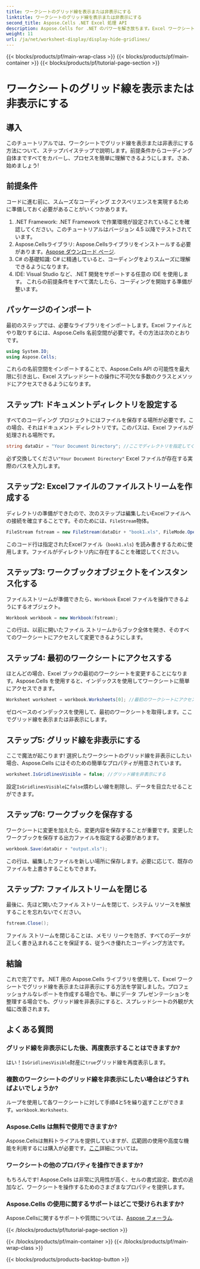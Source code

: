 ```yaml
---
title: ワークシートのグリッド線を表示または非表示にする
linktitle: ワークシートのグリッド線を表示または非表示にする
second_title: Aspose.Cells .NET Excel 処理 API
description: Aspose.Cells for .NET のパワーを解き放ちます。Excel ワークシートのグリッド線を非表示にして、データをより視覚的に魅力的にする方法を学びます。
weight: 11
url: /ja/net/worksheet-display/display-hide-gridlines/
---
```


{{< blocks/products/pf/main-wrap-class >}}
{{< blocks/products/pf/main-container >}}
{{< blocks/products/pf/tutorial-page-section >}}

# ワークシートのグリッド線を表示または非表示にする

## 導入
このチュートリアルでは、ワークシートでグリッド線を表示または非表示にする方法について、ステップバイステップで説明します。前提条件からコーディング自体まですべてをカバーし、プロセスを簡単に理解できるようにします。さあ、始めましょう!
## 前提条件
コードに進む前に、スムーズなコーディング エクスペリエンスを実現するために準備しておく必要があることがいくつかあります。
1. .NET Framework: .NET Framework で作業環境が設定されていることを確認してください。このチュートリアルはバージョン 4.5 以降でテストされています。
2.  Aspose.Cellsライブラリ: Aspose.Cellsライブラリをインストールする必要があります。[Aspose ダウンロード ページ](https://releases.aspose.com/cells/net/).
3. C# の基礎知識: C# に精通していると、コーディングをよりスムーズに理解できるようになります。
4. IDE: Visual Studio など、.NET 開発をサポートする任意の IDE を使用します。
これらの前提条件をすべて満たしたら、コーディングを開始する準備が整います。
## パッケージのインポート
最初のステップでは、必要なライブラリをインポートします。Excel ファイルとやり取りするには、Aspose.Cells 名前空間が必要です。その方法は次のとおりです。
```csharp
using System.IO;
using Aspose.Cells;
```
これらの名前空間をインポートすることで、Aspose.Cells API の可能性を最大限に引き出し、Excel スプレッドシートの操作に不可欠な多数のクラスとメソッドにアクセスできるようになります。
## ステップ1: ドキュメントディレクトリを設定する
すべてのコーディング プロジェクトにはファイルを保存する場所が必要です。この場合、それはドキュメント ディレクトリです。このパスは、Excel ファイルが処理される場所です。
```csharp
string dataDir = "Your Document Directory"; //ここでディレクトリを指定してください
```
必ず交換してください`"Your Document Directory"` Excel ファイルが存在する実際のパスを入力します。
## ステップ2: Excelファイルのファイルストリームを作成する
ディレクトリの準備ができたので、次のステップは編集したいExcelファイルへの接続を確立することです。そのためには、`FileStream`物体。
```csharp
FileStream fstream = new FileStream(dataDir + "book1.xls", FileMode.Open);
```
このコード行は指定されたExcelファイル（`book1.xls`) を読み書きするために使用します。ファイルがディレクトリ内に存在することを確認してください。
## ステップ3: ワークブックオブジェクトをインスタンス化する
ファイルストリームが準備できたら、`Workbook` Excel ファイルを操作できるようにするオブジェクト。
```csharp
Workbook workbook = new Workbook(fstream);
```
この行は、以前に開いたファイル ストリームからブック全体を開き、そのすべてのワークシートにアクセスして変更できるようにします。
## ステップ4: 最初のワークシートにアクセスする
ほとんどの場合、Excel ブックの最初のワークシートを変更することになります。Aspose.Cells を使用すると、インデックスを使用してワークシートに簡単にアクセスできます。
```csharp
Worksheet worksheet = workbook.Worksheets[0]; //最初のワークシートにアクセスする
```
ゼロベースのインデックスを使用して、最初のワークシートを取得します。ここでグリッド線を表示または非表示にします。
## ステップ5: グリッド線を非表示にする
ここで魔法が起こります! 選択したワークシートのグリッド線を非表示にしたい場合、Aspose.Cells にはそのための簡単なプロパティが用意されています。
```csharp
worksheet.IsGridlinesVisible = false; //グリッド線を非表示にする
```
設定`IsGridlinesVisible`に`false`煩わしい線を削除し、データを目立たせることができます。
## ステップ6: ワークブックを保存する
ワークシートに変更を加えたら、変更内容を保存することが重要です。変更したワークブックを保存する出力ファイルを指定する必要があります。
```csharp
workbook.Save(dataDir + "output.xls");
```
この行は、編集したファイルを新しい場所に保存します。必要に応じて、既存のファイルを上書きすることもできます。
## ステップ7: ファイルストリームを閉じる
最後に、先ほど開いたファイル ストリームを閉じて、システム リソースを解放することを忘れないでください。
```csharp
fstream.Close();
```
ファイル ストリームを閉じることは、メモリ リークを防ぎ、すべてのデータが正しく書き込まれることを保証する、従うべき優れたコーディング方法です。
## 結論
これで完了です。.NET 用の Aspose.Cells ライブラリを使用して、Excel ワークシートでグリッド線を表示または非表示にする方法を学習しました。プロフェッショナルなレポートを作成する場合でも、単にデータ プレゼンテーションを整理する場合でも、グリッド線を非表示にすると、スプレッドシートの外観が大幅に改善されます。 
## よくある質問
### グリッド線を非表示にした後、再度表示することはできますか?
はい！`IsGridlinesVisible`財産に`true`グリッド線を再度表示します。
### 複数のワークシートのグリッド線を非表示にしたい場合はどうすればよいでしょうか?
ループを使用して各ワークシートに対して手順4と5を繰り返すことができます。`workbook.Worksheets`.
### Aspose.Cells は無料で使用できますか?
Aspose.Cellsは無料トライアルを提供していますが、広範囲の使用や高度な機能を利用するには購入が必要です。[ここ](https://purchase.aspose.com/buy)詳細については。
### ワークシートの他のプロパティを操作できますか?
もちろんです! Aspose.Cells は非常に汎用性が高く、セルの書式設定、数式の追加など、ワークシートを操作するためのさまざまなプロパティを提供します。
### Aspose.Cells の使用に関するサポートはどこで受けられますか?
 Aspose.Cellsに関するサポートや質問については、[Aspose フォーラム](https://forum.aspose.com/c/cells/9).

{{< /blocks/products/pf/tutorial-page-section >}}

{{< /blocks/products/pf/main-container >}}
{{< /blocks/products/pf/main-wrap-class >}}

{{< blocks/products/products-backtop-button >}}
